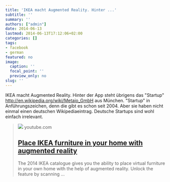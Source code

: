 ```yaml
---
title: 'IKEA macht Augmented Reality. Hinter ...'
subtitle: ''
summary: ''
authors: ["admin"]
date: 2014-06-13
lastmod: 2014-06-13T17:12:06+02:00
categories: []
tags:
- facebook
- german
featured: no
image:
  caption: ''
  focal_point: ''
  preview_only: no
slug: ''
---
```

IKEA macht Augmented Reality. Hinter der App steht übrigens das "Startup" http://en.wikipedia.org/wiki/Metaio_GmbH aus München. "Startup" in Anführungszeichen, denn die gibt es schon seit 2004. Aber sie haben nicht einmal einen deutschen Wikipediaeintrag. Deutsche Startups sind wohl einfach irrelevant.
> [![](https://i.ytimg.com/vi/vDNzTasuYEw/maxresdefault.jpg)](https://www.youtube.com/watch?v=vDNzTasuYEw)
> youtube.com
> ## [Place IKEA furniture in your home with augmented reality](https://www.youtube.com/watch?v=vDNzTasuYEw)
>
>The 2014 IKEA catalogue gives you the ability to place virtual furniture in your own home with the help of augmented reality. Unlock the feature by scanning ...


